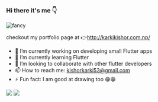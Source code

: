 ### Hi there it's me 👇       
![fancy](https://user-images.githubusercontent.com/60543421/120896350-d6453b00-c640-11eb-8d1d-27cbe2e656b9.gif)

checkout my portfolio page at 👉http://karkikishor.com.np/

- 🔭 I’m currently working on developing small Flutter apps
- 🌱 I’m currently learning Flutter
- 👯 I’m looking to collaborate with other flutter developers 
- 📫 How to reach me: kishorkarki53@gmail.com
- ⚡ Fun fact: I am good at drawing too 😁😁


<img src="https://github-readme-stats.vercel.app/api?username=kishor-karki-k2&&show_icons=true&title_color=56ab2f&icon_color=f36100&text_color=daf7dc&bg_color=DEG,141e30,243b55,141e30">

<img src="https://github-readme-stats.vercel.app/api/top-langs/?username=kishor-karki-k2&layout=compact&title_color=56ab2f&icon_color=f36100&text_color=daf7dc&bg_color=DEG,141e30,243b55,141e30">








